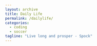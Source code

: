 ```yaml
---
layout: archive
title: Daily Life
permalink: /dailylife/
categories:
  - coding
  - soccer
tagline: "Live long and prosper - Spock"
---
```


